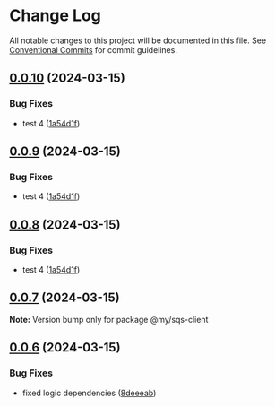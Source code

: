 # Change Log

All notable changes to this project will be documented in this file.
See [Conventional Commits](https://conventionalcommits.org) for commit guidelines.

## [0.0.10](https://github.com/Iustin-Burlacu/monorepo-aws-lambda-lerna/compare/v0.0.7...v0.0.10) (2024-03-15)


### Bug Fixes

* test 4 ([1a54d1f](https://github.com/Iustin-Burlacu/monorepo-aws-lambda-lerna/commit/1a54d1fdc4c983e9d5add3976d45064f95369d5d))





## [0.0.9](https://github.com/Iustin-Burlacu/monorepo-aws-lambda-lerna/compare/v0.0.7...v0.0.9) (2024-03-15)


### Bug Fixes

* test 4 ([1a54d1f](https://github.com/Iustin-Burlacu/monorepo-aws-lambda-lerna/commit/1a54d1fdc4c983e9d5add3976d45064f95369d5d))





## [0.0.8](https://github.com/Iustin-Burlacu/monorepo-aws-lambda-lerna/compare/v0.0.7...v0.0.8) (2024-03-15)


### Bug Fixes

* test 4 ([1a54d1f](https://github.com/Iustin-Burlacu/monorepo-aws-lambda-lerna/commit/1a54d1fdc4c983e9d5add3976d45064f95369d5d))





## [0.0.7](https://github.com/Iustin-Burlacu/monorepo-aws-lambda-lerna/compare/v0.0.6...v0.0.7) (2024-03-15)

**Note:** Version bump only for package @my/sqs-client





## [0.0.6](https://github.com/Iustin-Burlacu/monorepo-aws-lambda-lerna/compare/v0.0.5...v0.0.6) (2024-03-15)


### Bug Fixes

* fixed logic dependencies ([8deeeab](https://github.com/Iustin-Burlacu/monorepo-aws-lambda-lerna/commit/8deeeab358a041f052e0111493de1f238e7b9979))
